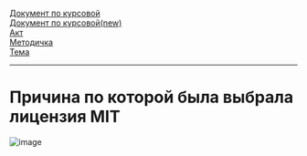 [Документ по курсовой](https://docs.google.com/document/d/1fs9BsjKVYOFRbCQdh3zx_3i490lNYa0GYVstsRmEP0o/edit?usp=sharing)</br>
[Документ по курсовой(new)](https://docs.google.com/document/d/1ESzSYr7jiiiL-N--JlBRW2XoDtyfb098ctW2KX3SAbo/edit?usp=sharing)</br>
[Акт](https://docs.google.com/document/d/1wjKWzqf6Thwg4IsgmKb0lChFL4Tp1qLy/edit?usp=sharing&ouid=102948710764849125761&rtpof=true&sd=true)</br>
[Методичка](https://docs.google.com/document/d/1LYeXQX3_XT8BTSMCpcUhIqkFOlUVtoMT1rstrrlsPao/edit)</br>
[Тема](https://it-planet.braim.org/2024/upload/lsd_task1.pdf)</br>

---
# Причина по которой была выбрала лицензия MIT</br>
![image](https://github.com/DumSp1ro/ItDiplom/assets/146105715/cfc16b17-227b-41fd-8217-0e55fff7e19a)
